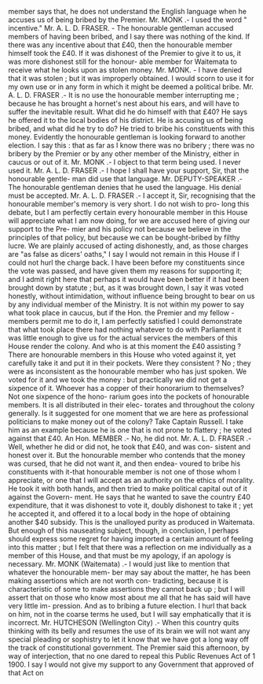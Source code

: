 member says that, he does not understand the English language when he accuses us of being bribed by the Premier. Mr. MONK .- I used the word " incentive." Mr. A. L. D. FRASER. - The honourable gentleman accused members of having been bribed, and I say there was nothing of the kind. If there was any incentive about that £40, then the honourable member himself took the £40. If it was dishonest of the Premier to give it to us, it was more dishonest still for the honour- able member for Waitemata to receive what he looks upon as stolen money. Mr. MONK. - I have denied that it was stolen ; but it was improperly obtained. I would scorn to use it for my own use or in any form in which it might be deemed a political bribe. Mr. A. L. D. FRASER .- It is no use the honourable member interrupting me ; because he has brought a hornet's nest about his ears, and will have to suffer the inevitable result. What did he do himself with that £40? He says he offered it to the local bodies of his district. He is accusing us of being bribed, and what did he try to do? He tried to bribe his constituents with this money. Evidently the honourable gentleman is looking forward to another election. I say this : that as far as I know there was no bribery ; there was no bribery by the Premier or by any other member of the Ministry, either in caucus or out of it. Mr. MONK .- I object to that term being used. I never used it. Mr. A. L. D. FRASER .- I hope I shall have your support, Sir, that the honourable gentle- man did use that language. Mr. DEPUTY-SPEAKER .- The honourable gentleman denies that he used the language. His denial must be accepted. Mr. A. L. D. FRASER .- I accept it, Sir, recognising that the honourable member's memory is very short. I do not wish to pro- long this debate, but I am perfectly certain every honourable member in this House will appreciate what I am now doing, for we are accused here of giving our support to the Pre- mier and his policy not because we believe in the principles of that policy, but because we can be bought-bribed by filthy lucre. We are plainly accused of acting dishonestly, and, as those charges are "as false as dicers' oaths," I say I would not remain in this House if I could not hurl the charge back. I have been before my constituents since the vote was passed, and have given them my reasons for supporting it; and I admit right here that perhaps it would have been better if it had been brought down by statute ; but, as it was brought down, I say it was voted honestly, without intimidation, without influence being brought to bear on us by any individual member of the Ministry. It is not within my power to say what took place in caucus, but if the Hon. the Premier and my fellow - members permit me to do it, I am perfectly satisfied I could demonstrate that what took place there had nothing whatever to do with Parliament it was little enough to give us for the actual services the members of this House render the colony. And who is at this moment the £40 assisting ? There are honourable members in this House who voted against it, yet carefully take it and put it in their pockets. Were they consistent ? No ; they were as inconsistent as the honourable member who has just spoken. We voted for it and we took the money : but practically we did not get a sixpence of it. Whoever has a copper of their honorarium to themselves? Not one sixpence of the hono- rarium goes into the pockets of honourable members. It is all distributed in their elec- torates and throughout the colony generally. Is it suggested for one moment that we are here as professional politicians to make money out of the colony? Take Captain Russell. I take him as an example because he is one that is not prone to flattery ; he voted against that £40. An Hon. MEMBER .- No, he did not. Mr. A. L. D. FRASER .- Well, whether he did or did not, he took that £40, and was con- sistent and honest over it. But the honourable member who contends that the money was cursed, that he did not want it, and then endea- voured to bribe his constituents with it-that honourable member is not one of those whom I appreciate, or one that I will accept as an authority on the ethics of morality. He took it with both hands, and then tried to make political capital out of it against the Govern- ment. He says that he wanted to save the country £40 expenditure, that it was dishonest to vote it, doubly dishonest to take it ; yet he accepted it, and offered it to a local body in the hope of obtaining another $40 subsidy. This is the unalloyed purity as produced in Waitemata. But enough of this nauseating subject, though, in conclusion, I perhaps should express some regret for having imported a certain amount of feeling into this matter ; but I felt that there was a reflection on me individually as a member of this House, and that must be my apology, if an apology is necessary. Mr. MONK (Waitemata) .- I would just like to mention that whatever the honourable mem- ber may say about the matter, he has been making assertions which are not worth con- tradicting, because it is characteristic of some to make assertions they cannot back up ; but I will assert that on those who know most about me all that he has said will have very little im- pression. And as to bribing a future election. I hurl that back on him, not in the coarse terms he used, but I will say emphatically that it is incorrect. Mr. HUTCHESON (Wellington City) .- When this country quits thinking with its belly and resumes the use of its brain we will not want any special pleading or sophistry to let it know that we have got a long way off the track of constitutional government. The Premier said this afternoon, by way of interjection, that no one dared to repeal this Public Revenues Act of 1 1900. I say I would not give my support to any Government that approved of that Act on 